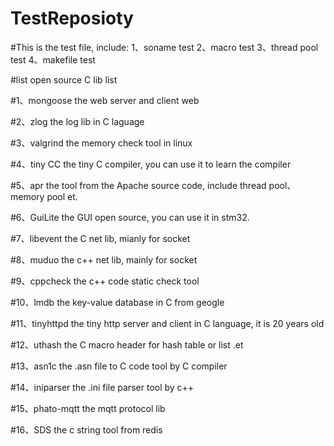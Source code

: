 # TestReposioty

#This is the test file, include:
1、soname test
2、macro test
3、thread pool test
4、makefile test




#list open source C lib list

#1、mongoose     the web server and client web

#2、zlog       the log lib in C laguage

#3、valgrind   the memory check tool in linux

#4、tiny CC    the tiny C compiler, you can use it to learn the compiler

#5、apr    the  tool from the Apache source code, include thread pool、 memory pool et.

#6、GuiLite   the GUI open source, you can use it in stm32.

#7、libevent  the C net lib, mianly for socket

#8、muduo  the c++ net lib, mainly for socket

#9、cppcheck  the c++ code static check tool

#10、lmdb the key-value database in C from geogle

#11、tinyhttpd  the tiny http server and client in C language, it is 20 years old

#12、uthash  the C macro header for hash table or list .et

#13、asn1c   the .asn file to C code tool by C compiler

#14、iniparser the .ini file parser tool by c++

#15、phato-mqtt  the mqtt protocol lib

#16、SDS  the c string tool from redis 

